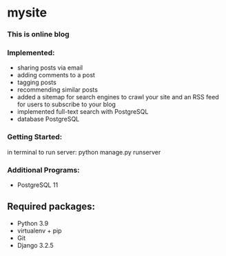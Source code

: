 mysite
================================

### This is online blog

### Implemented:
* sharing posts via email
* adding comments to a post
* tagging posts
* recommending similar posts
* added a sitemap for search engines to crawl your site and an RSS feed for users to subscribe to your blog
* implemented full-text search with PostgreSQL
* database PostgreSQL



### Getting Started:
in terminal to run server: python manage.py runserver


### Additional Programs:
- PostgreSQL 11

## Required packages:

* Python 3.9
* virtualenv + pip
* Git
* Django 3.2.5